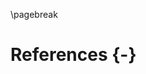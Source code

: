 \pagebreak

<!-- The '{-}' removes the section number from this heading -->

# References {-}

<!-- Cited references are automatically injected here from the `assets/bibliography.bib` file. -->
